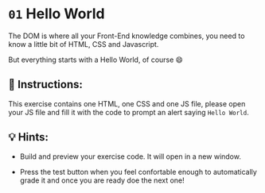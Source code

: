 # `01` Hello World

The DOM is where all your Front-End knowledge combines, you need to know a little bit of HTML, CSS and Javascript.

But everything starts with a Hello World, of course 😄

## 📝 Instructions:

This exercise contains one HTML, one CSS and one JS file, please open your JS file and fill it with the code to prompt an alert saying `Hello World`.

## 💡 Hints:

+ Build and preview your exercise code. It will open in a new window.

+ Press the test button when you feel confortable enough to automatically grade it and once you are ready doe the next one!
